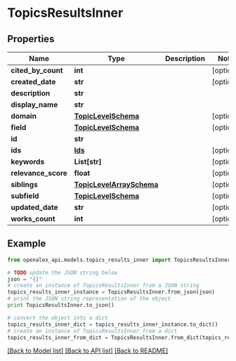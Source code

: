 # TopicsResultsInner


## Properties
Name | Type | Description | Notes
------------ | ------------- | ------------- | -------------
**cited_by_count** | **int** |  | [optional] 
**created_date** | **str** |  | [optional] 
**description** | **str** |  | 
**display_name** | **str** |  | 
**domain** | [**TopicLevelSchema**](TopicLevelSchema.md) |  | [optional] 
**field** | [**TopicLevelSchema**](TopicLevelSchema.md) |  | [optional] 
**id** | **str** |  | 
**ids** | [**Ids**](Ids.md) |  | [optional] 
**keywords** | **List[str]** |  | [optional] 
**relevance_score** | **float** |  | [optional] 
**siblings** | [**TopicLevelArraySchema**](TopicLevelArraySchema.md) |  | [optional] 
**subfield** | [**TopicLevelSchema**](TopicLevelSchema.md) |  | [optional] 
**updated_date** | **str** |  | [optional] 
**works_count** | **int** |  | [optional] 

## Example

```python
from openalex_api.models.topics_results_inner import TopicsResultsInner

# TODO update the JSON string below
json = "{}"
# create an instance of TopicsResultsInner from a JSON string
topics_results_inner_instance = TopicsResultsInner.from_json(json)
# print the JSON string representation of the object
print TopicsResultsInner.to_json()

# convert the object into a dict
topics_results_inner_dict = topics_results_inner_instance.to_dict()
# create an instance of TopicsResultsInner from a dict
topics_results_inner_from_dict = TopicsResultsInner.from_dict(topics_results_inner_dict)
```
[[Back to Model list]](../README.md#documentation-for-models) [[Back to API list]](../README.md#documentation-for-api-endpoints) [[Back to README]](../README.md)


